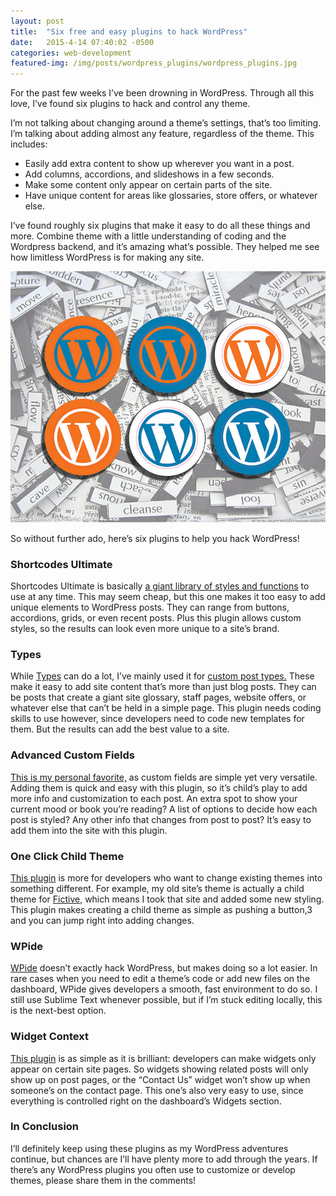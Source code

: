 ```yaml
---
layout: post
title:  "Six free and easy plugins to hack WordPress"
date:   2015-4-14 07:40:02 -0500
categories: web-development
featured-img: /img/posts/wordpress_plugins/wordpress_plugins.jpg
---
```


For the past few weeks I’ve been drowning in WordPress. Through all this love, I’ve found six plugins to hack and control any theme.


I’m not talking about changing around a theme’s settings, that’s too limiting. I’m talking about adding almost any feature, regardless of the theme. This includes:

* Easily add extra content to show up wherever you want in a post.
* Add columns, accordions, and slideshows in a few seconds.
* Make some content only appear on certain parts of the site.
* Have unique content for areas like glossaries, store offers, or whatever else.

I’ve found roughly six plugins that make it easy to do all these things and more. Combine theme with a little understanding of coding and the Wordpress backend, and it’s amazing what’s possible. They helped me see how limitless WordPress is for making any site.

!["Six plugins for hacking Wordpress"](/img/posts/wordpress_plugins/wordpress_plugins.jpg)

So without further ado, here’s six plugins to help you hack WordPress!

### Shortcodes Ultimate
Shortcodes Ultimate is basically <a href="https://www.google.com/url?sa=t&rct=j&q=&esrc=s&source=web&cd=1&ved=0CB8QFjAA&url=https%3A%2F%2Fwordpress.org%2Fplugins%2Fshortcodes-ultimate%2F&ei=jtUqVf_0IcaZsQTpl4CwBA&usg=AFQjCNEq2dgxW-wvNsvQ0w2fx0IailLfJg&sig2=H-q8Bc1ogU45gFm-U3l8bw&bvm=bv.90491159,d.cWc" target="_blank">a giant library of styles and functions</a> to use at any time. This may seem cheap, but this one makes it too easy to add unique elements to WordPress posts. They can range from buttons, accordions, grids, or even recent posts. Plus this plugin allows custom styles, so the results can look even more unique to a site’s brand.

### Types
While [Types](https://wordpress.org/plugins/types/) can do a lot, I’ve mainly used it for [custom post types.](http://www.wpbeginner.com/wp-tutorials/how-to-create-custom-post-types-in-wordpress/) These make it easy to add site content that’s more than just blog posts. They can be posts that create a giant site glossary, staff pages, website offers, or whatever else that can’t be held in a simple page. This plugin needs coding skills to use however, since developers need to code new templates for them. But the results can add the best value to a site.

### Advanced Custom Fields
[This is my personal favorite,](http://www.advancedcustomfields.com/) as custom fields are simple yet very versatile. Adding them is quick and easy with this plugin, so it’s child’s play to add more info and customization to each post. An extra spot to show your current mood or book you’re reading? A list of options to decide how each post is styled? Any other info that changes from post to post? It’s easy to add them into the site with this plugin.

### One Click Child Theme
[This plugin](https://wordpress.org/plugins/one-click-child-theme/) is more for developers who want to change existing themes into something different. For example, my old site’s theme is actually a child theme for [Fictive,](https://wordpress.org/themes/fictive/) which means I took that site and added some new styling. This plugin makes creating a child theme as simple as pushing a button,3 and you can jump right into adding changes.

### WPide
[WPide](https://wordpress.org/plugins/wpide/) doesn’t exactly hack WordPress, but makes doing so a lot easier. In rare cases when you need to edit a theme’s code or add new files on the dashboard, WPide gives developers a smooth, fast environment to do so. I still use Sublime Text whenever possible, but if I’m stuck editing locally, this is the next-best option.

### Widget Context
[This plugin](https://wordpress.org/plugins/widget-context/) is as simple as it is brilliant: developers can make widgets only appear on certain site pages. So widgets showing related posts will only show up on post pages, or the “Contact Us” widget won’t show up when someone’s on the contact page. This one’s also very easy to use, since everything is controlled right on the dashboard’s Widgets section.

### In Conclusion
I’ll definitely keep using these plugins as my WordPress adventures continue, but chances are I’ll have plenty more to add through the years. If there’s any WordPress plugins you often use to customize or develop themes, please share them in the comments!
